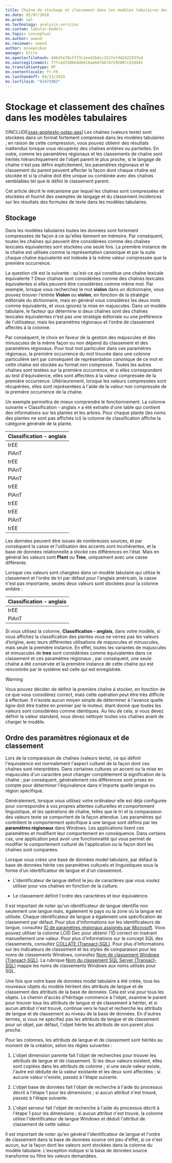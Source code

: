```yaml
---
title: Chaîne de stockage et classement dans les modèles tabulaires Analysis Services | Microsoft Docs
ms.date: 05/07/2018
ms.prod: sql
ms.technology: analysis-services
ms.custom: tabular-models
ms.topic: conceptual
ms.author: owend
ms.reviewer: owend
author: minewiskan
manager: kfile
ms.openlocfilehash: 84bd7e70c5ff3c1ee41bdcc331fefdd2422937ed
ms.sourcegitcommit: f7fced330b64d6616aeb8766747295807c92dd41
ms.translationtype: MT
ms.contentlocale: fr-FR
ms.lasthandoff: 04/23/2019
ms.locfileid: "62471983"
---
```

# <a name="string-storage-and-collation-in-tabular-models"></a>Stockage et classement des chaînes dans les modèles tabulaires
[!INCLUDE[ssas-appliesto-sqlas-aas](../../includes/ssas-appliesto-sqlas-aas.md)]
  Les chaînes (valeurs texte) sont stockées dans un format fortement compressé dans les modèles tabulaires ; en raison de cette compression, vous pouvez obtenir des résultats inattendus lorsque vous récupérez des chaînes entières ou partielles. En outre, comme les paramètres régionaux et les classements de chaîne sont hérités hiérarchiquement de l'objet parent le plus proche, si le langage de chaîne n'est pas défini explicitement, les paramètres régionaux et le classement du parent peuvent affecter la façon dont chaque chaîne est stockée et si la chaîne doit être unique ou combinée avec des chaînes semblables tel que le défini le classement parent.  
  
 Cet article décrit le mécanisme par lequel les chaînes sont compressées et stockées et fournit des exemples de langage et du classement incidences sur les résultats des formules de texte dans les modèles tabulaires.  
  
## <a name="storage"></a>Stockage  
 Dans les modèles tabulaires toutes les données sont fortement compressées de façon à ce qu'elles tiennent en mémoire. Par conséquent, toutes les chaînes qui peuvent être considérées comme des chaînes lexicales équivalentes sont stockées une seule fois. La première instance de la chaîne est utilisée comme la représentation canonique et par la suite chaque chaîne équivalente est indexée à la même valeur compressée que la première occurrence.  
  
 La question clé est la suivante : qu'est-ce qui constitue une chaîne lexicale équivalente ? Deux chaînes sont considérées comme des chaînes lexicales équivalentes si elles peuvent être considérées comme même mot. Par exemple, lorsque vous recherchez le mot **violon** dans un dictionnaire, vous pouvez trouver l'entrée **Violon** ou **violon**, en fonction de la stratégie éditoriale du dictionnaire, mais en général vous considérez les deux mots comme équivalents, et vous ignorez la mise en majuscules. Dans un modèle tabulaire, le facteur qui détermine si deux chaînes sont des chaînes lexicales équivalentes n'est pas une stratégie éditoriale ou une préférence de l'utilisateur, mais les paramètres régionaux et l'ordre de classement affectés à la colonne.  
  
 Par conséquent, le choix en faveur de la gestion des majuscules et des minuscules de la même façon ou non dépend du classement et des paramètres régionaux. Pour tout mot particulier dans ces paramètres régionaux, la première occurrence du mot trouvée dans une colonne particulière sert par conséquent de représentation canonique de ce mot et cette chaîne est stockée au format non compressé.  Toutes les autres chaînes sont testées sur la première occurrence, et si elles correspondent au test d'équivalence, elles sont affectées à la valeur compressée de la première occurrence. Ultérieurement, lorsque les valeurs compressées sont récupérées, elles sont représentées à l'aide de la valeur non compressée de la première occurrence de la chaîne.  
  
 Un exemple permettra de mieux comprendre le fonctionnement. La colonne suivante « Classification - anglais » a été extraite d'une table qui contient des informations sur les plantes et les arbres. Pour chaque plante (les noms des plantes ne sont pas affichés ici) la colonne de classification affiche la catégorie générale de la plante.  
  
|Classification - anglais|  
|-------------------------------|  
|trEE|  
|PlAnT|  
|trEE|  
|PlAnT|  
|PlAnT|  
|trEE|  
|PlAnT|  
|trEE|  
|trEE|  
|PlAnT|  
|trEE|  
  
 Les données peuvent être issues de nombreuses sources, et par conséquent la casse et l'utilisation des accents sont incohérentes, et la base de données relationnelle a stocké ces différences en l'état. Mais en général les valeurs sont **Plant** ou **Tree**, uniquement avec une casse différente.  
  
 Lorsque ces valeurs sont chargées dans un modèle tabulaire qui utilise le classement et l'ordre de tri par défaut pour l'anglais américain, la casse n'est pas importante, seules deux valeurs sont stockées pour la colonne entière :  
  
|Classification - anglais|  
|-------------------------------|  
|trEE|  
|PlAnT|  
  
 Si vous utilisez la colonne, **Classification - anglais**, dans votre modèle, si vous affichez la classification des plantes vous ne verrez pas les valeurs d’origine, avec leurs différentes utilisations de majuscules et minuscules, mais seule la première instance. En effet, toutes les variantes de majuscules et minuscules de **tree** sont considérées comme équivalentes dans ce classement et ces paramètres régionaux ; par conséquent, une seule chaîne a été conservée et la première instance de cette chaîne qui est rencontrée par le système est celle qui est enregistrée.  
  
> [!WARNING]  
>  Vous pouvez décider de définir la première chaîne à stocker, en fonction de ce que vous considérez correct, mais cette opération peut être très difficile à effectuer. Il n'existe aucun moyen simple de déterminer à l'avance quelle ligne doit être traitée en premier par le moteur, étant donné que toutes les valeurs sont considérées comme identiques. Au lieu de cela, si vous devez définir la valeur standard, vous devez nettoyer toutes vos chaînes avant de charger le modèle.  
  
## <a name="locale-and-collation-order"></a>Ordre des paramètres régionaux et de classement  
 Lors de la comparaison de chaînes (valeurs texte), ce qui définit l'équivalence est normalement l'aspect culturel de la façon dont ces chaînes sont interprétées. Dans certaines cultures un accent ou la mise en majuscules d'un caractère peut changer complètement la signification de la chaîne ; par conséquent, généralement ces différences sont prises en compte pour déterminer l'équivalence dans n'importe quelle langue ou région spécifique.  
  
 Généralement, lorsque vous utilisez votre ordinateur elle est déjà configurée pour correspondre à vos propres attentes culturelles et comportement linguistique, et les opérations de chaîne, telles que le tri et la comparaison des valeurs texte se comportent de la façon attendue. Les paramètres qui contrôlent le comportement spécifique à une langue sont définis par les **paramètres régionaux** dans Windows. Les applications lisent ces paramètres et modifient leur comportement en conséquence. Dans certains cas, une application peut avoir une fonctionnalité qui vous permet de modifier le comportement culturel de l'application ou la façon dont les chaînes sont comparées.  
  
 Lorsque vous créez une base de données model tabulaire, par défaut la base de données hérite ces paramètres culturels et linguistiques sous la forme d'un identificateur de langue et d'un classement.  
  
-   L'identificateur de langue définit le jeu de caractères que vous voulez utiliser pour vos chaînes en fonction de la culture.  
  
-   Le classement définit l'ordre des caractères et leur équivalence.  
  
 Il est important de noter qu'un identificateur de langue identifie non seulement une langue mais, également le pays ou la zone où la langue est utilisée. Chaque identificateur de langue a également une spécification de classement par défaut. Pour plus d'informations sur les identificateurs de langue, consultez [ID de paramètres régionaux assignés par Microsoft](http://msdn.microsoft.com/goglobal/bb964664.aspx). Vous pouvez utiliser la colonne LCID Dec pour obtenir l'ID correct en insérant manuellement une valeur. Pour plus d’informations sur le concept SQL des classements, consultez [COLLATE &#40;Transact-SQL&#41;](../../t-sql/statements/collations.md). Pour plus d’informations sur les indicateurs de classement et les styles de comparaison pour les noms de classements Windows, consultez [Nom de classement Windows &#40;Transact-SQL&#41;](../../t-sql/statements/windows-collation-name-transact-sql.md). La rubrique [Nom du classement SQL Server &#40;Transact-SQL&#41;](../../t-sql/statements/sql-server-collation-name-transact-sql.md) mappe les noms de classements Windows aux noms utilisés pour SQL.  
  
 Une fois que votre base de données model tabulaire a été créée, tous les nouveaux objets du modèle héritent des attributs de langue et de classement des attributs de la base de données. Cela est vrai pour tous les objets. Le chemin d'accès d'héritage commence à l'objet, examine le parent pour trouver tous les attributs de langue et de classement à hériter, et si aucun attribut n'est trouvé, continue vers le haut et recherche les attributs de langue et de classement au niveau de la base de données. En d'autres termes, si vous ne spécifiez pas les attributs de langue et de classement pour un objet, par défaut, l'objet hérite les attributs de son parent plus proche.  
  
 Pour les colonnes, les attributs de langue et de classement sont hérités au moment de la création, selon les règles suivantes :  
  
1.  L'objet dimension parente fait l'objet de recherches pour trouver les attributs de langue et de classement. Si les deux valeurs existent, elles sont copiées dans les attributs de colonne ; si une seule valeur existe, l'autre est déduite de la valeur existante et les deux sont affectées ; si aucune valeur n'existe, passez à l'étape suivante.  
  
2.  L'objet base de données fait l'objet de recherche à l'aide du processus décrit à l'étape 1 pour les dimensions ; si aucun attribut n'est trouvé, passez à l'étape suivante.  
  
3.  L'objet serveur fait l'objet de recherche à l'aide du processus décrit à l'étape 1 pour les dimensions ; si aucun attribut n'est trouvé, la colonne utilise l'identificateur de langue Windows et déduit l'attribut de classement de cette valeur.  
  
 Il est important de noter qu'en général l'identificateur de langue et l'ordre de classement dans la base de données source ont peu d'effet, si ce n'est aucun, sur la façon dont les valeurs sont stockées dans la colonne du modèle tabulaire. L'exception indique si la base de données source transforme ou filtre les valeurs demandées.  
  
  
